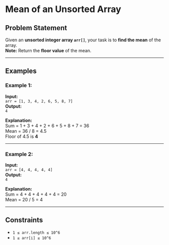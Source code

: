 # Mean of an Unsorted Array

## Problem Statement

Given an **unsorted integer array `arr[]`**, your task is to **find the mean** of the array.  
**Note:** Return the **floor value** of the mean.

---

## Examples

### Example 1:
**Input:**  
`arr = [1, 3, 4, 2, 6, 5, 8, 7]`  
**Output:**  
`4`  

**Explanation:**  
Sum = 1 + 3 + 4 + 2 + 6 + 5 + 8 + 7 = 36  
Mean = 36 / 8 = 4.5  
Floor of 4.5 is **4**

---

### Example 2:
**Input:**  
`arr = [4, 4, 4, 4, 4]`  
**Output:**  
`4`  

**Explanation:**  
Sum = 4 + 4 + 4 + 4 + 4 = 20  
Mean = 20 / 5 = 4

---

## Constraints

- `1 ≤ arr.length ≤ 10^6`  
- `1 ≤ arr[i] ≤ 10^6`

